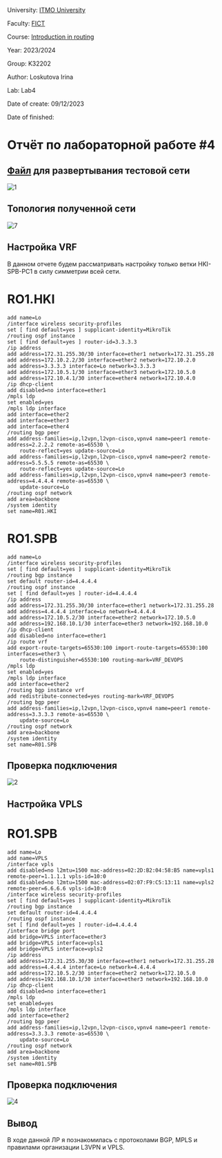 University: [ITMO University](https://itmo.ru/ru/)

Faculty: [FICT](https://fict.itmo.ru)

Course: [Introduction in routing](https://github.com/itmo-ict-faculty/introduction-in-routing)

Year: 2023/2024

Group: K32202

Author: Loskutova Irina

Lab: Lab4

Date of create: 09/12/2023

Date of finished:

# Отчёт по лабораторной работе #4

## [Файл](https://github.com/sgsoul/2023_2024-introduction_in_routing-k33202-loskutova_i_v/blob/main/lab4/topo4.clab.yml) для развертывания тестовой сети

![1](https://github.com/sgsoul/2023_2024-introduction_in_routing-k33202-loskutova_i_v/assets/93263659/aec68083-ab00-490f-8338-98dc6e043e48)


## Топология полученной сети

![7](https://github.com/sgsoul/2023_2024-introduction_in_routing-k33202-loskutova_i_v/assets/93263659/b86251f5-d371-423a-b9cc-4b1c78581cc4)


## Настройка VRF

В данном отчете будем рассматривать настройку только ветки HKI-SPB-PC1 в силу симметрии всей сети.

# RO1.HKI

```
add name=Lo
/interface wireless security-profiles
set [ find default=yes ] supplicant-identity=MikroTik
/routing ospf instance
set [ find default=yes ] router-id=3.3.3.3
/ip address
add address=172.31.255.30/30 interface=ether1 network=172.31.255.28
add address=172.10.2.2/30 interface=ether2 network=172.10.2.0
add address=3.3.3.3 interface=Lo network=3.3.3.3
add address=172.10.5.1/30 interface=ether3 network=172.10.5.0
add address=172.10.4.1/30 interface=ether4 network=172.10.4.0
/ip dhcp-client
add disabled=no interface=ether1
/mpls ldp
set enabled=yes
/mpls ldp interface
add interface=ether2
add interface=ether3
add interface=ether4
/routing bgp peer
add address-families=ip,l2vpn,l2vpn-cisco,vpnv4 name=peer1 remote-address=2.2.2.2 remote-as=65530 \
    route-reflect=yes update-source=Lo
add address-families=ip,l2vpn,l2vpn-cisco,vpnv4 name=peer2 remote-address=5.5.5.5 remote-as=65530 \
    route-reflect=yes update-source=Lo
add address-families=ip,l2vpn,l2vpn-cisco,vpnv4 name=peer3 remote-address=4.4.4.4 remote-as=65530 \
    update-source=Lo
/routing ospf network
add area=backbone
/system identity
set name=R01.HKI
```

# RO1.SPB

```
add name=Lo
/interface wireless security-profiles
set [ find default=yes ] supplicant-identity=MikroTik
/routing bgp instance
set default router-id=4.4.4.4
/routing ospf instance
set [ find default=yes ] router-id=4.4.4.4
/ip address
add address=172.31.255.30/30 interface=ether1 network=172.31.255.28
add address=4.4.4.4 interface=Lo network=4.4.4.4
add address=172.10.5.2/30 interface=ether2 network=172.10.5.0
add address=192.168.10.1/30 interface=ether3 network=192.168.10.0
/ip dhcp-client
add disabled=no interface=ether1
/ip route vrf
add export-route-targets=65530:100 import-route-targets=65530:100 interfaces=ether3 \
    route-distinguisher=65530:100 routing-mark=VRF_DEVOPS
/mpls ldp
set enabled=yes
/mpls ldp interface
add interface=ether2
/routing bgp instance vrf
add redistribute-connected=yes routing-mark=VRF_DEVOPS
/routing bgp peer
add address-families=ip,l2vpn,l2vpn-cisco,vpnv4 name=peer1 remote-address=3.3.3.3 remote-as=65530 \
    update-source=Lo
/routing ospf network
add area=backbone
/system identity
set name=R01.SPB
```

## Проверка подключения

![2](https://github.com/sgsoul/2023_2024-introduction_in_routing-k33202-loskutova_i_v/assets/93263659/9c773018-a56a-4060-b042-57b0a10584a3)


## Настройка VPLS

# RO1.SPB

```
add name=Lo
add name=VPLS
/interface vpls
add disabled=no l2mtu=1500 mac-address=02:2D:B2:04:58:B5 name=vpls1 remote-peer=1.1.1.1 vpls-id=10:0
add disabled=no l2mtu=1500 mac-address=02:07:F9:C5:13:11 name=vpls2 remote-peer=6.6.6.6 vpls-id=10:0
/interface wireless security-profiles
set [ find default=yes ] supplicant-identity=MikroTik
/routing bgp instance
set default router-id=4.4.4.4
/routing ospf instance
set [ find default=yes ] router-id=4.4.4.4
/interface bridge port
add bridge=VPLS interface=ether3
add bridge=VPLS interface=vpls1
add bridge=VPLS interface=vpls2
/ip address
add address=172.31.255.30/30 interface=ether1 network=172.31.255.28
add address=4.4.4.4 interface=Lo network=4.4.4.4
add address=172.10.5.2/30 interface=ether2 network=172.10.5.0
add address=192.168.10.1/30 interface=ether3 network=192.168.10.0
/ip dhcp-client
add disabled=no interface=ether1
/mpls ldp
set enabled=yes
/mpls ldp interface
add interface=ether2
/routing bgp peer
add address-families=ip,l2vpn,l2vpn-cisco,vpnv4 name=peer1 remote-address=3.3.3.3 remote-as=65530 \
    update-source=Lo
/routing ospf network
add area=backbone
/system identity
set name=R01.SPB
```

## Проверка подключения

![4](https://github.com/sgsoul/2023_2024-introduction_in_routing-k33202-loskutova_i_v/assets/93263659/2f4caaef-e452-4129-929e-b124e19938c7)


## Вывод

В ходе данной ЛР я познакомилась с протоколами BGP, MPLS и правилами организации L3VPN и VPLS.
